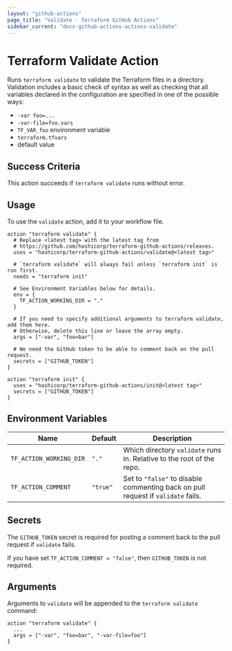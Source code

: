 ```yaml
---
layout: "github-actions"
page_title: "Validate - Terraform GitHub Actions"
sidebar_current: "docs-github-actions-actions-validate"
---
```


# Terraform Validate Action

Runs `terraform validate` to validate the Terraform files in a directory.
Validation includes a basic check of syntax as well as checking that all variables declared
in the configuration are specified in one of the possible ways:

- `-var foo=...`
- `-var-file=foo.vars`
- `TF_VAR_foo` environment variable
- `terraform.tfvars`
- default value

## Success Criteria

This action succeeds if `terraform validate` runs without error.

## Usage

To use the `validate` action, add it to your workflow file.

```hcl
action "terraform validate" {
  # Replace <latest tag> with the latest tag from
  # https://github.com/hashicorp/terraform-github-actions/releases.
  uses = "hashicorp/terraform-github-actions/validate@<latest tag>"

  # `terraform validate` will always fail unless `terraform init` is run first.
  needs = "terraform init"

  # See Environment Variables below for details.
  env = {
    TF_ACTION_WORKING_DIR = "."
  }

  # If you need to specify additional arguments to terraform validate, add them here.
  # Otherwise, delete this line or leave the array empty.
  args = ["-var", "foo=bar"]

  # We need the GitHub token to be able to comment back on the pull request.
  secrets = ["GITHUB_TOKEN"]
}

action "terraform init" {
  uses = "hashicorp/terraform-github-actions/init@<latest tag>"
  secrets = ["GITHUB_TOKEN"]
}
```

## Environment Variables

| Name                    | Default   | Description                                                                      |
|-------------------------|-----------|----------------------------------------------------------------------------------|
| `TF_ACTION_WORKING_DIR` | `"."`     | Which directory `validate` runs in. Relative to the root of the repo.            |
| `TF_ACTION_COMMENT`     | `"true"`  | Set to `"false"` to disable commenting back on pull request if `validate` fails. |


## Secrets

The `GITHUB_TOKEN` secret is required for posting a comment back to the pull request if `validate` fails.

If you have set `TF_ACTION_COMMENT = "false"`, then `GITHUB_TOKEN` is not required.

## Arguments

Arguments to `validate` will be appended to the `terraform validate`
command:

```hcl
action "terraform validate" {
  ...
  args = ["-var", "foo=bar", "-var-file=foo"]
}
```
